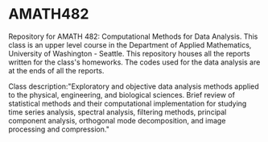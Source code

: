 # AMATH482

Repository for AMATH 482: Computational Methods for Data Analysis. This class is an upper level course in the Department of Applied Mathematics, University of Washington - Seattle. This repository houses all the reports written for the class's homeworks. The codes used for the data analysis are at the ends of all the reports.

Class description:"Exploratory and objective data analysis methods applied to the physical, engineering, and biological sciences. Brief review of statistical methods and their computational implementation for studying time series analysis, spectral analysis, filtering methods, principal component analysis, orthogonal mode decomposition, and image processing and compression."
